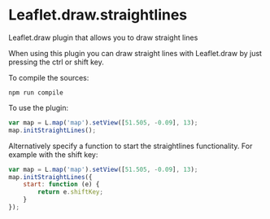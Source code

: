 # Leaflet.draw.straightlines
Leaflet.draw plugin that allows you to draw straight lines

When using this plugin you can draw straight lines with Leaflet.draw by just pressing the ctrl or shift key.

To compile the sources:

```
npm run compile
```

To use the plugin:
``` javascript
var map = L.map('map').setView([51.505, -0.09], 13);
map.initStraightLines();
```

Alternatively specify a function to start the straightlines functionality. For example with the shift key:
``` javascript
var map = L.map('map').setView([51.505, -0.09], 13);
map.initStraightLines({
    start: function (e) {
        return e.shiftKey;
    }
});
```